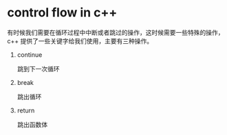 # control flow in c++

有时候我们需要在循环过程中中断或者跳过的操作，这时候需要一些特殊的操作，c++ 提供了一些关键字给我们使用，主要有三种操作。

1. continue

   跳到下一次循环

2. break

   跳出循环

3. return 

   跳出函数体